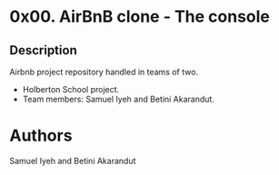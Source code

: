 # 0x00. AirBnB clone - The console

## Description
Airbnb project repository handled in teams of two.
- Holberton School project.
- Team members: Samuel Iyeh and Betini Akarandut.

# Authors
Samuel Iyeh and Betini Akarandut
